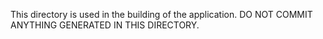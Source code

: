 This directory is used in the building of the application. DO NOT COMMIT ANYTHING GENERATED IN THIS DIRECTORY.
